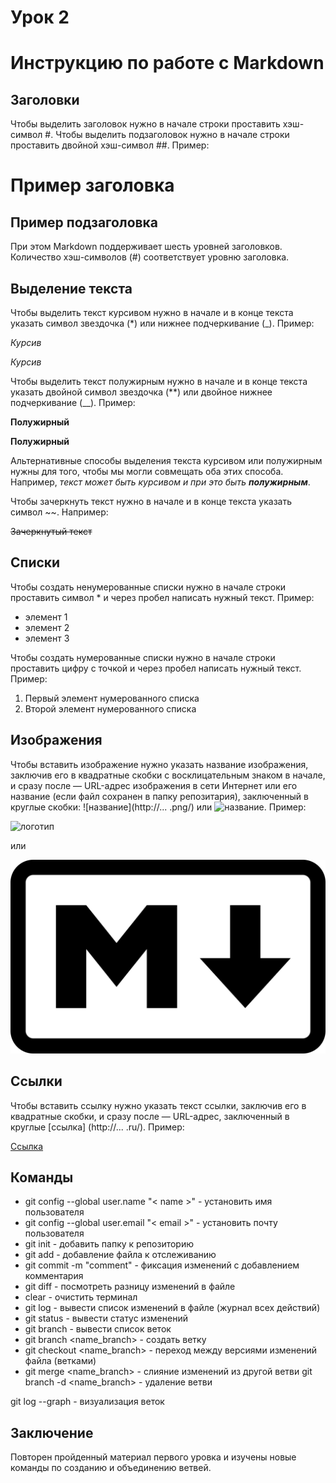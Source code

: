 # Урок 2

# Инструкцию по работе с Markdown

## Заголовки

Чтобы выделить заголовок нужно в начале строки проставить хэш-символ #. Чтобы выделить подзаголовок нужно в начале строки проставить двойной хэш-символ ##. Пример:

# Пример заголовка

## Пример подзаголовка

При этом Markdown поддерживает шесть уровней заголовков. Количество хэш-символов (#) соответствует уровню заголовка.

## Выделение текста

Чтобы выделить текст курсивом нужно в начале и в конце текста указать символ звездочка (*) или нижнее подчеркивание (_). Пример:

*Курсив*

_Курсив_

Чтобы выделить текст полужирным нужно в начале и в конце текста указать двойной символ звездочка (**) или двойное нижнее подчеркивание (__). Пример:

**Полужирный**

__Полужирный__

Альтернативные способы выделения текста курсивом или полужирным нужны для того, чтобы мы могли совмещать оба этих способа. Например, _текст может быть курсивом и при это быть **полужирным**_.

Чтобы зачеркнуть текст нужно в начале и в конце текста указать символ ~~. Например:

~~Зачеркнутый текст~~

## Списки

Чтобы создать ненумерованные списки нужно в начале строки проставить символ * и через пробел написать нужный текст. Пример:

* элемент 1
* элемент 2
* элемент 3

Чтобы создать нумерованные списки нужно в начале строки проставить цифру с точкой и через пробел написать нужный текст. Пример:

1. Первый элемент нумерованного списка
2. Второй элемент нумерованного списка

## Изображения

Чтобы вставить изображение нужно указать название изображения, заключив его в квадратные скобки с восклицательным знаком в начале, и сразу после — URL-адрес изображения в сети Интернет или его название (если файл сохранен в папку репозитария), заключенный в круглые скобки: ![название](http://... .png/) или ![название](name.png).
 Пример:

![логотип](https://miro.medium.com/max/1400/1*bvMUGHtl8oJP5rZPV7X8eg.png)

или

![логотип](Markdown2.png)

## Ссылки

Чтобы вставить ссылку нужно указать текст ссылки, заключив его в квадратные скобки, и сразу после — URL-адрес, заключенный в круглые [cсылка] (http://... .ru/). Пример:

[Ссылка](https://learnxinyminutes.com/docs/ru-ru/markdown-ru/#links)

## Команды

* git config --global user.name "< name >" - установить имя пользователя
* git config --global user.email "< email >" - установить почту пользователя
* git init - добавить папку к репозиторию
* git add - добавление файла к отслеживанию
* git commit -m "comment" - фиксация изменений с добавлением комментария
* git diff - посмотреть разницу изменений в файле
* clear - очистить терминал
* git log - вывести список изменений в файле (журнал всех действий)
* git status - вывести статус изменений
* git branch - вывести список веток
* git branch <name_branch> - создать ветку
* git checkout <name_branch> - переход между версиями изменений файла (ветками)
* git merge <name_branch> - слияние изменений из другой ветви
git branch -d <name_branch> - удаление ветви

git log --graph - визуализация веток

## Заключение
Повторен пройденный материал первого уровка и изучены новые команды по созданию и объединению ветвей.